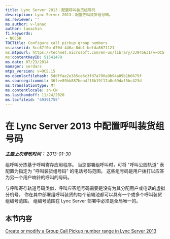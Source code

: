 ```yaml
---
title: Lync Server 2013：配置呼叫装货组号码
description: Lync Server 2013：配置呼叫装货组号码。
ms.reviewer: ''
ms.author: v-lanac
author: lanachin
f1.keywords:
- NOCSH
TOCTitle: Configure call pickup group numbers
ms:assetid: 5cc67f0b-d70d-446a-8db1-befda8671121
ms:mtpsurl: https://technet.microsoft.com/en-us/library/JJ945631(v=OCS.15)
ms:contentKeyID: 51541479
ms.date: 07/23/2014
manager: serdars
mtps_version: v=OCS.15
ms.openlocfilehash: 5ddffae2e385ce6c3fd7a700a9b94a89b1b6679f
ms.sourcegitcommit: 36fee89bb887bea4f18b19f17a8c69daf5bc423d
ms.translationtype: MT
ms.contentlocale: zh-CN
ms.lasthandoff: 11/24/2020
ms.locfileid: "49391755"
---
```

# <a name="configure-call-pickup-group-numbers-in-lync-server-2013"></a>在 Lync Server 2013 中配置呼叫装货组号码

<div data-xmlns="http://www.w3.org/1999/xhtml">

<div class="topic" data-xmlns="http://www.w3.org/1999/xhtml" data-msxsl="urn:schemas-microsoft-com:xslt" data-cs="https://msdn.microsoft.com/">

<div data-asp="https://msdn2.microsoft.com/asp">



</div>

<div id="mainSection">

<div id="mainBody">

<span> </span>

_**主题上次修改时间：** 2013-01-30_

组呼叫分拣基于呼叫寄存应用程序。 当您部署组呼叫时，可将 "呼叫公园轨道" 表配置为指定为 "呼叫装货组号码" 的电话号码范围。 这些组号码是用户拨打以应答为另一个用户响铃的呼叫的号码。

与呼叫寄存轨道号码类似，呼叫应答组号码需要是没有为其分配用户或电话的虚拟分机号。 你在其中部署组呼叫装货的每个前端池都可以具有一个或多个呼叫装货组编号范围。 组编号范围在 Lync Server 部署中必须是全局唯一的。

<div>

## <a name="in-this-section"></a>本节内容

[Create or modify a Group Call Pickup number range in Lync Server 2013](lync-server-2013-create-or-modify-a-group-call-pickup-number-range.md)

</div>

</div>

<span> </span>

</div>

</div>

</div>

